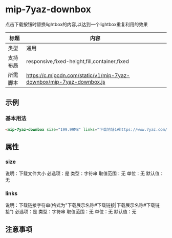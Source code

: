 # mip-7yaz-downbox

点击下载按钮时替换lightbox的内容,以达到一个lightbox重复利用的效果

标题|内容
----|----
类型|通用
支持布局|responsive,fixed-height,fill,container,fixed
所需脚本|https://c.mipcdn.com/static/v1/mip-7yaz-downbox/mip-7yaz-downbox.js

## 示例

### 基本用法
```html
<mip-7yaz-downbox size="199.99MB" links="下载地址1#https://www.7yaz.com/DownFile/12197/|下载地址2#https://www.7yaz.com/DownFile/12198/|本地下载#https://www.7yaz.com/DownFile/12199/"></mip-7yaz-downbox>
```

## 属性

### size

说明：下载文件大小
必选项：是
类型：字符串
取值范围：无
单位：无
默认值：无

### links

说明：下载链接字符串(格式为"下载展示名称#下载链接|下载展示名称#下载链接")
必选项：是
类型：字符串
取值范围：无
单位：无
默认值：无

## 注意事项
